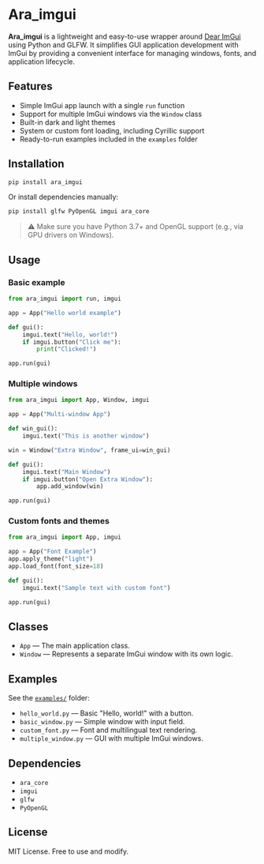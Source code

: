 # Ara_imgui

**Ara_imgui** is a lightweight and easy-to-use wrapper around [Dear ImGui](https://github.com/ocornut/imgui) using Python and GLFW. It simplifies GUI application development with ImGui by providing a convenient interface for managing windows, fonts, and application lifecycle.

## Features

- Simple ImGui app launch with a single `run` function
- Support for multiple ImGui windows via the `Window` class
- Built-in dark and light themes
- System or custom font loading, including Cyrillic support
- Ready-to-run examples included in the `examples` folder

## Installation

```bash
pip install ara_imgui
````

Or install dependencies manually:

```bash
pip install glfw PyOpenGL imgui ara_core
```

> ⚠️ Make sure you have Python 3.7+ and OpenGL support (e.g., via GPU drivers on Windows).

## Usage

### Basic example

```python
from ara_imgui import run, imgui

app = App("Hello world example")

def gui():
    imgui.text("Hello, world!")
    if imgui.button("Click me"):
        print("Clicked!")

app.run(gui)

```

### Multiple windows

```python
from ara_imgui import App, Window, imgui

app = App("Multi-window App")

def win_gui():
    imgui.text("This is another window")

win = Window("Extra Window", frame_ui=win_gui)

def gui():
    imgui.text("Main Window")  
    if imgui.button("Open Extra Window"):
        app.add_window(win)

app.run(gui)
```

### Custom fonts and themes

```python
from ara_imgui import App, imgui

app = App("Font Example")
app.apply_theme("light")
app.load_font(font_size=18)

def gui():
    imgui.text("Sample text with custom font")

app.run(gui)
```

## Classes

* `App` — The main application class.
* `Window` — Represents a separate ImGui window with its own logic.

## Examples

See the [`examples/`](./examples) folder:

* `hello_world.py` — Basic "Hello, world!" with a button.
* `basic_window.py` — Simple window with input field.
* `custom_font.py` — Font and multilingual text rendering.
* `multiple_window.py` — GUI with multiple ImGui windows.

## Dependencies

* `ara_core`
* `imgui`
* `glfw`
* `PyOpenGL`

## License

MIT License. Free to use and modify.